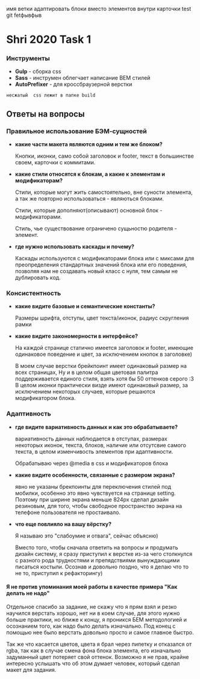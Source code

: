 имя ветки адаптировать 
блоки вместо элементов внутри карточки
test git fetфывфыв

# Shri 2020 Task 1

### Инструменты 
- **Gulp**  - сборка css 
- **Sass**  - инструмен облегчает написание BEM стилей
- **AutoPrefixer** - для кроссбраузерной верстки


``
несжатый  css лежит в папке build
``

## **Ответы на вопросы**


### **Правильное использование БЭМ-сущностей**
- **какие части макета являются одним и тем же блоком?**

    Кнопки, иконки, само собой заголовок и footer, текст в большинстве своем, карточки с  коммитами.

- **какие стили относятся к блокам, а какие к элементам и модификаторам?**

    Cтили, которые могут жить самостоятельно, вне суности элемента, а так же повторно использоваться - являються блоками. 
    
    Стили, которые дополняют(описывают) основной блок - модификаторами.

    Стиль, чье существование ограничено сущьностю родителя - элемент.

- **где нужно использовать каскады и почему?**

    Каскады используются с модификаторами блока или с миксами для преопределения стандартных значений блока или его поведения, позволяя нам не создавать новый класс с нуля, тем самым не дублировать код.

### Консистентность

- **какие видите базовые и семантические константы?**

    Размеры шрифта, отступы, цвет текста/иконок, радиус скругления рамки

- **какие видите закономерности в интерфейсе?**

    На каждой странице статично имеется заголовок и footer, имеющие одинаковое поведение и цвет, за исключением кнопок в заголовке)

    В моем случае верстки брейкпоинт имеет одинаковый размер на всех страницах, Ну и в целом общая цветовая палитра поддерживается единого стиля, взять хотя бы 50 оттенков серого :3 В целом иконки практически визде имеют одинаковый размер, за исключением некоторых случаев, которые решаются модификатором блока.

### Адаптивность


- **где видите вариативность данных и как это обрабатываете?**

  вариативность данных наблюдается в отступах, размерах некоторых иконок, текста, блоков, наличие или отсутсвие самого текста, в целом изменчивость элементов при адаптивности.

  Обрабатываю через @media в css  и модификаторов блока

- **какие видите особенности, связанные с размером экрана?**

    явно не указаны брекпоинты для переключения стилей под мобилки,
    особенно это явно чувствуется на странице setting. Поэтому при ширине экрана меньше 824px сделал дизайн резиновым, для того, чтобы свободное пространство экрана на телефоне пользователя не простаивало.

- **что еще повлияло на вашу вёрстку?**


  Я называю это "слабоумие и отвага", сейчас объясню) 
  
  Вместо того, чтобы сначала ответить на вопросы и продумать дизайн систему, я сразу приступил к верстке из-за чего столкнулся с разного рода трудностями и препядствиями вынуждающими писаться костыли. Осознав и довольно поздно, что я делаю что то не то, приступил к рефакторингу)


#### Я не против упоминания моей работы в качестве примера "Как делать не надо"

Отдельное спасибо за задание, не скажу что я прям взял и резко научился верстать хорошо, нет ни в коем случае, для этого нужно больше практики, но ближе к концу, я проникся БЕМ методологией и осознанием того, как надо было делать изначально. Под конец с помощью нее было верстать довольно просто и самое главное быстро.

Так же что касается цветов, цвета я брал через пипетку  и отказался от rgba, так как в случае смена фона блока элемента, его изначально задуманный цвет потеряет свой оттенок. Возможно я не прав, крайне интересно услышать что об этом думает человек, который сделал макет для задания.
